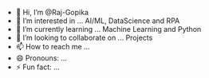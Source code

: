 - 👋 Hi, I’m @Raj-Gopika
- 👀 I’m interested in ... AI/ML, DataScience and RPA
- 🌱 I’m currently learning ... Machine Learning and Python
- 💞️ I’m looking to collaborate on ... Projects
- 📫 How to reach me ...
- 😄 Pronouns: ...
- ⚡ Fun fact: ...

<!---
Raj-Gopika/Raj-Gopika is a ✨ special ✨ repository because its `README.md` (this file) appears on your GitHub profile.
You can click the Preview link to take a look at your changes.
--->
